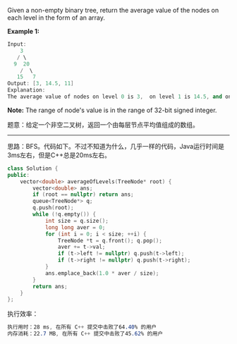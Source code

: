 Given a non-empty binary tree, return the average value of the nodes on each level in the form of an array.

**Example 1:**
```cpp
Input:
    3
   / \
  9  20
    /  \
   15   7
Output: [3, 14.5, 11]
Explanation:
The average value of nodes on level 0 is 3,  on level 1 is 14.5, and on level 2 is 11. Hence return [3, 14.5, 11].
```
**Note:** The range of node's value is in the range of 32-bit signed integer.

题意：给定一个非空二叉树，返回一个由每层节点平均值组成的数组。

---
思路：BFS。代码如下。不过不知道为什么，几乎一样的代码，Java运行时间是3ms左右，但是C++总是20ms左右。
```cpp
class Solution {
public:
    vector<double> averageOfLevels(TreeNode* root) {
        vector<double> ans;
        if (root == nullptr) return ans;
        queue<TreeNode*> q;
        q.push(root);
        while (!q.empty()) {
            int size = q.size();
            long long aver = 0;
            for (int i = 0; i < size; ++i) {
                TreeNode *t = q.front(); q.pop();
                aver += t->val;
                if (t->left != nullptr) q.push(t->left);
                if (t->right != nullptr) q.push(t->right);
            }
            ans.emplace_back(1.0 * aver / size);
        }
        return ans;
    }
};
```
执行效率：
```css
执行用时：28 ms, 在所有 C++ 提交中击败了64.40% 的用户
内存消耗：22.7 MB, 在所有 C++ 提交中击败了45.62% 的用户
```
